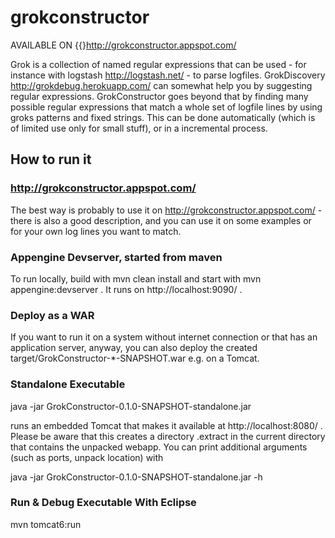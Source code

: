 # grokconstructor

AVAILABLE ON {{}http://grokconstructor.appspot.com/

Grok is a collection of named regular expressions that can be used - for instance with logstash http://logstash.net/ -
to parse logfiles. GrokDiscovery http://grokdebug.herokuapp.com/ can somewhat help you by suggesting regular
expressions. GrokConstructor goes beyond that by finding many possible regular expressions
that match a whole set of logfile lines by using groks patterns and fixed strings. This can be done automatically
(which is of limited use only for small stuff), or in a incremental process.

## How to run it

### http://grokconstructor.appspot.com/

The best way is probably to use it on http://grokconstructor.appspot.com/ - 
there is also a good description, and you can use it on
some examples or for your own log lines you want to match.

### Appengine Devserver, started from maven

To run locally, build with
mvn clean install
and start with
mvn appengine:devserver
. It runs on http://localhost:9090/ .

### Deploy as a WAR

If you want to run it on a system without internet connection or that has an application server, anyway,
you can also deploy the created target/GrokConstructor-*-SNAPSHOT.war e.g. on a Tomcat.

### Standalone Executable

java -jar GrokConstructor-0.1.0-SNAPSHOT-standalone.jar

runs an embedded Tomcat that makes it available at http://localhost:8080/ .
Please be aware that this creates a directory .extract in the current directory that contains the 
unpacked webapp. You can print additional arguments (such as ports, unpack location) with

java -jar GrokConstructor-0.1.0-SNAPSHOT-standalone.jar -h

### Run & Debug Executable With Eclipse

mvn tomcat6:run
